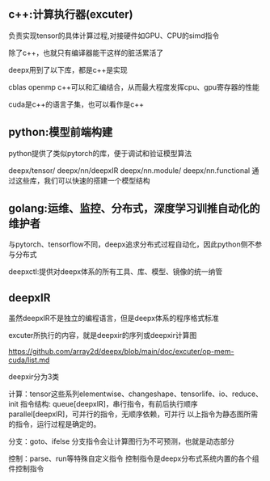 ## c++:计算执行器(excuter)

负责实现tensor的具体计算过程,对接硬件如GPU、CPU的simd指令

除了c++，也就只有编译器能干这样的脏活累活了

deepx用到了以下库，都是c++是实现

cblas
openmp
c++可以和汇编结合，从而最大程度发挥cpu、gpu寄存器的性能

cuda是c++的语言子集，也可以看作是c++


## python:模型前端构建
python提供了类似pytorch的库，便于调试和验证模型算法

deepx/tensor/
deepx/nn/deepxIR
deepx/nn.module/
deepx/nn.functional
通过这些库，我们可以快速的搭建一个模型结构

## golang:运维、监控、分布式，深度学习训推自动化的维护者

与pytorch、tensorflow不同，deepx追求分布式过程自动化，因此python侧不参与分布式

deepxctl:提供对deepx体系的所有工具、库、模型、镜像的统一纳管



## deepxIR
虽然deepxIR不是独立的编程语言，但是deepx体系的程序格式标准

excuter所执行的内容，就是deepxir的序列或deepxir计算图

https://github.com/array2d/deepx/blob/main/doc/excuter/op-mem-cuda/list.md

deepxir分为3类

计算：tensor这些系列elementwise、changeshape、tensorlife、io、reduce、init
指令结构:
queue[deepxIR]，串行指令，有前后执行顺序
parallel[deepxIR]，可并行的指令，无顺序依赖，可并行
以上指令为静态图所需的指令，运行过程是确定的。

分支：goto、ifelse
分支指令会让计算图行为不可预测，也就是动态部分

控制：parse、run等特殊自定义指令
控制指令是deepx分布式系统内置的各个组件控制指令